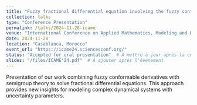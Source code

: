 ```yaml
---
title: "Fuzzy fractional differential equation involving the fuzzy conformable derivative and the α-semigroups"
collection: talks
type: "Conference Presentation"
permalink: /talks/2024-11-28-icame
venue: "International Conference on Applied Mathematics, Modeling and Engineering (ICAME'24)"
date: 2024-11-28
location: "Casablanca, Morocco"
event_url: "https://icame24.sciencesconf.org/"
status: "Accepted for oral presentation"  # À mettre à jour après la conférence
slides: "/files/ICAME'24.pdf"  # À ajouter après l'événement
---
```


Presentation of our work combining fuzzy conformable derivatives with semigroup theory to solve fractional differential equations. This approach provides new insights for modeling complex dynamical systems with uncertainty parameters.
